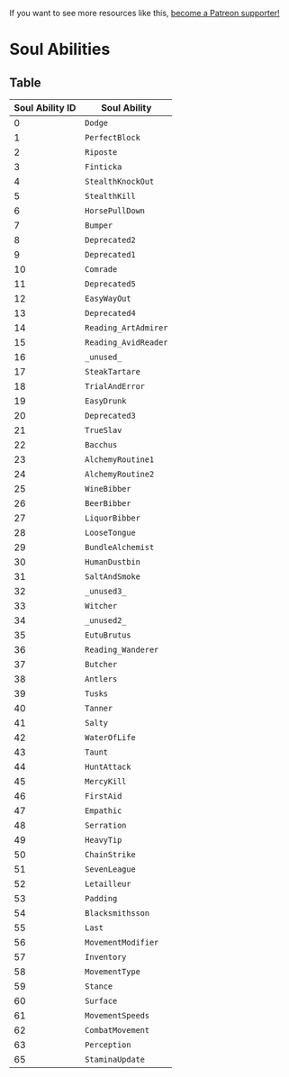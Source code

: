 <!-- TITLE: Soul Abilities -->

If you want to see more resources like this, [become a Patreon supporter!](https://www.patreon.com/fireundubh) 

# Soul Abilities
## Table

Soul Ability ID | Soul Ability
--- | ---
0 | `Dodge`
1 | `PerfectBlock`
2 | `Riposte`
3 | `Finticka`
4 | `StealthKnockOut`
5 | `StealthKill`
6 | `HorsePullDown`
7 | `Bumper`
8 | `Deprecated2`
9 | `Deprecated1`
10 | `Comrade`
11 | `Deprecated5`
12 | `EasyWayOut`
13 | `Deprecated4`
14 | `Reading_ArtAdmirer`
15 | `Reading_AvidReader`
16 | `_unused_`
17 | `SteakTartare`
18 | `TrialAndError`
19 | `EasyDrunk`
20 | `Deprecated3`
21 | `TrueSlav`
22 | `Bacchus`
23 | `AlchemyRoutine1`
24 | `AlchemyRoutine2`
25 | `WineBibber`
26 | `BeerBibber`
27 | `LiquorBibber`
28 | `LooseTongue`
29 | `BundleAlchemist`
30 | `HumanDustbin`
31 | `SaltAndSmoke`
32 | `_unused3_`
33 | `Witcher`
34 | `_unused2_`
35 | `EutuBrutus`
36 | `Reading_Wanderer`
37 | `Butcher`
38 | `Antlers`
39 | `Tusks`
40 | `Tanner`
41 | `Salty`
42 | `WaterOfLife`
43 | `Taunt`
44 | `HuntAttack`
45 | `MercyKill`
46 | `FirstAid`
47 | `Empathic`
48 | `Serration`
49 | `HeavyTip`
50 | `ChainStrike`
51 | `SevenLeague`
52 | `Letailleur`
53 | `Padding`
54 | `Blacksmithsson`
55 | `Last`
56 | `MovementModifier`
57 | `Inventory`
58 | `MovementType`
59 | `Stance`
60 | `Surface`
61 | `MovementSpeeds`
62 | `CombatMovement`
63 | `Perception`
65 | `StaminaUpdate`
